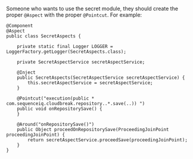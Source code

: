 Someone who wants to use the secret module, they should create the proper `@Aspect` with the proper `@Pointcut`. For example:
```
@Component
@Aspect
public class SecretAspects {

    private static final Logger LOGGER = LoggerFactory.getLogger(SecretAspects.class);

    private SecretAspectService secretAspectService;
    
    @Inject
    public SecretAspects(SecretAspectService secretAspectService) {
        this.secretAspectService = secretAspectService;
    }

    @Pointcut("execution(public * com.sequenceiq.cloudbreak.repository..*.save(..)) ")
    public void onRepositorySave() {
    }

    @Around("onRepositorySave()")
    public Object proceedOnRepositorySave(ProceedingJoinPoint proceedingJoinPoint) {
        return secretAspectService.proceedSave(proceedingJoinPoint);
    }
}
```